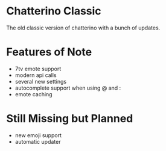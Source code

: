# Chatterino Classic
The old classic version of chatterino with a bunch of updates.

# Features of Note
- 7tv emote support
- modern api calls
- several new settings
- autocomplete support when using @ and :
- emote caching

# Still Missing but Planned
- new emoji support
- automatic updater
